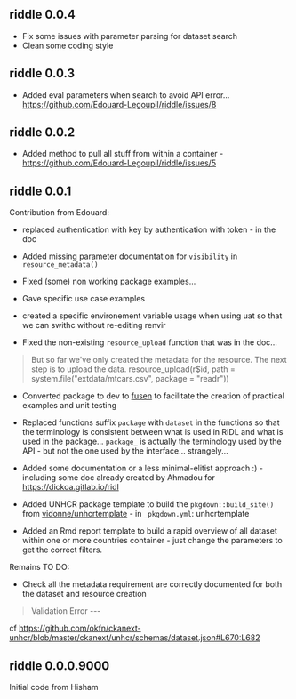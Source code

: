 ## riddle  0.0.4

 * Fix some issues with parameter parsing for dataset search
 * Clean some coding style

## riddle  0.0.3

 * Added eval parameters when search to avoid API error...  https://github.com/Edouard-Legoupil/riddle/issues/8

## riddle  0.0.2

 * Added method to pull all stuff from within a container - https://github.com/Edouard-Legoupil/riddle/issues/5



## riddle  0.0.1

Contribution from Edouard:

 * replaced authentication with key by authentication with token - in the doc

 * Added missing parameter documentation for `visibility` in `resource_metadata()`
 
 * Fixed (some) non working package examples... 
 
 * Gave specific use case examples
 
 * created a specific environement variable usage when using uat so that we can swithc without re-editing renvir
 
 * Fixed the non-existing `resource_upload` function that was in the doc... 
 
 > But so far we've only created the metadata for the resource. The next step is to upload the data.
 > resource_upload(r$id, path = system.file("extdata/mtcars.csv", package = "readr"))

 * Converted package to dev to [fusen](https://thinkr-open.github.io/fusen) to facilitate the creation of practical examples and unit testing
 
 * Replaced functions suffix `package` with `dataset` in the functions so that the terminology is consistent between what is used in RIDL and what is used in the package... `package_` is actually the terminology used by the API - but not the one used by the interface... strangely... 
 
 * Added some documentation or a less minimal-elitist approach :) - including some doc already created by Ahmadou for https://dickoa.gitlab.io/ridl 
 
 * Added UNHCR package template to build the `pkgdown::build_site()` from [vidonne/unhcrtemplate](https://github.com/vidonne/unhcrtemplate) -  in `_pkgdown.yml`: unhcrtemplate
 
 * Added an Rmd report template to build a rapid overview of all dataset within one or more countries container - just change the parameters to get the correct filters.
 
 
Remains TO DO:
 
  * Check all the metadata requirement are correctly documented for both the dataset and resource creation
  
  > Validation Error --- 

cf https://github.com/okfn/ckanext-unhcr/blob/master/ckanext/unhcr/schemas/dataset.json#L670:L682


## riddle   0.0.0.9000

Initial code from Hisham
